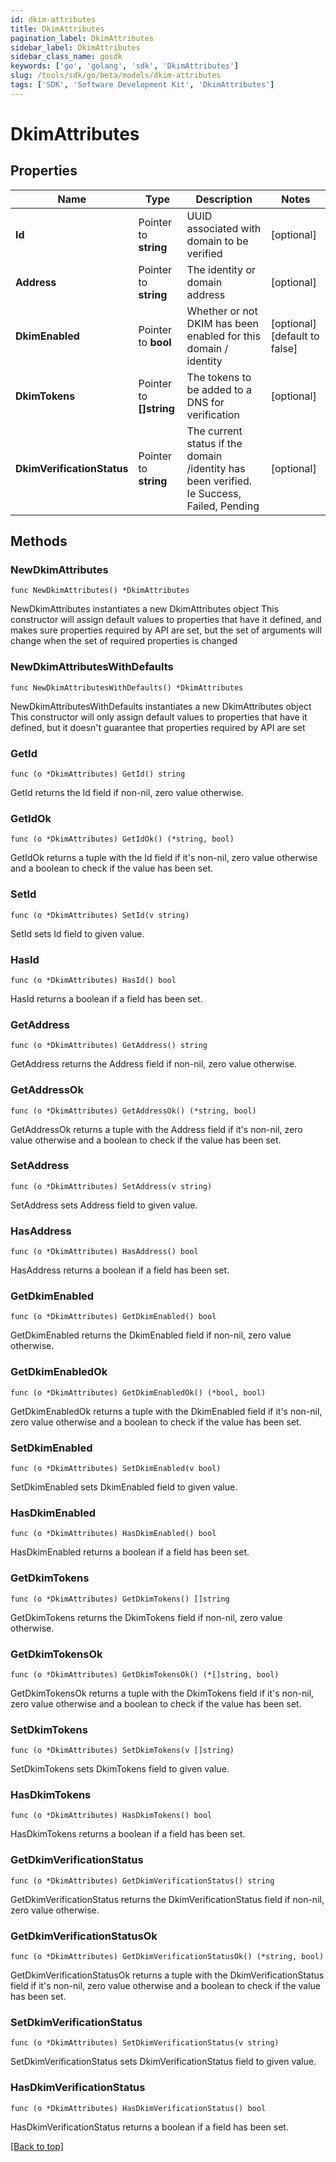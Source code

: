```yaml
---
id: dkim-attributes
title: DkimAttributes
pagination_label: DkimAttributes
sidebar_label: DkimAttributes
sidebar_class_name: gosdk
keywords: ['go', 'golang', 'sdk', 'DkimAttributes'] 
slug: /tools/sdk/go/beta/models/dkim-attributes
tags: ['SDK', 'Software Development Kit', 'DkimAttributes']
---
```


# DkimAttributes

## Properties

Name | Type | Description | Notes
------------ | ------------- | ------------- | -------------
**Id** | Pointer to **string** | UUID associated with domain to be verified | [optional] 
**Address** | Pointer to **string** | The identity or domain address | [optional] 
**DkimEnabled** | Pointer to **bool** | Whether or not DKIM has been enabled for this domain / identity | [optional] [default to false]
**DkimTokens** | Pointer to **[]string** | The tokens to be added to a DNS for verification | [optional] 
**DkimVerificationStatus** | Pointer to **string** | The current status if the domain /identity has been verified. Ie Success, Failed, Pending | [optional] 

## Methods

### NewDkimAttributes

`func NewDkimAttributes() *DkimAttributes`

NewDkimAttributes instantiates a new DkimAttributes object
This constructor will assign default values to properties that have it defined,
and makes sure properties required by API are set, but the set of arguments
will change when the set of required properties is changed

### NewDkimAttributesWithDefaults

`func NewDkimAttributesWithDefaults() *DkimAttributes`

NewDkimAttributesWithDefaults instantiates a new DkimAttributes object
This constructor will only assign default values to properties that have it defined,
but it doesn't guarantee that properties required by API are set

### GetId

`func (o *DkimAttributes) GetId() string`

GetId returns the Id field if non-nil, zero value otherwise.

### GetIdOk

`func (o *DkimAttributes) GetIdOk() (*string, bool)`

GetIdOk returns a tuple with the Id field if it's non-nil, zero value otherwise
and a boolean to check if the value has been set.

### SetId

`func (o *DkimAttributes) SetId(v string)`

SetId sets Id field to given value.

### HasId

`func (o *DkimAttributes) HasId() bool`

HasId returns a boolean if a field has been set.

### GetAddress

`func (o *DkimAttributes) GetAddress() string`

GetAddress returns the Address field if non-nil, zero value otherwise.

### GetAddressOk

`func (o *DkimAttributes) GetAddressOk() (*string, bool)`

GetAddressOk returns a tuple with the Address field if it's non-nil, zero value otherwise
and a boolean to check if the value has been set.

### SetAddress

`func (o *DkimAttributes) SetAddress(v string)`

SetAddress sets Address field to given value.

### HasAddress

`func (o *DkimAttributes) HasAddress() bool`

HasAddress returns a boolean if a field has been set.

### GetDkimEnabled

`func (o *DkimAttributes) GetDkimEnabled() bool`

GetDkimEnabled returns the DkimEnabled field if non-nil, zero value otherwise.

### GetDkimEnabledOk

`func (o *DkimAttributes) GetDkimEnabledOk() (*bool, bool)`

GetDkimEnabledOk returns a tuple with the DkimEnabled field if it's non-nil, zero value otherwise
and a boolean to check if the value has been set.

### SetDkimEnabled

`func (o *DkimAttributes) SetDkimEnabled(v bool)`

SetDkimEnabled sets DkimEnabled field to given value.

### HasDkimEnabled

`func (o *DkimAttributes) HasDkimEnabled() bool`

HasDkimEnabled returns a boolean if a field has been set.

### GetDkimTokens

`func (o *DkimAttributes) GetDkimTokens() []string`

GetDkimTokens returns the DkimTokens field if non-nil, zero value otherwise.

### GetDkimTokensOk

`func (o *DkimAttributes) GetDkimTokensOk() (*[]string, bool)`

GetDkimTokensOk returns a tuple with the DkimTokens field if it's non-nil, zero value otherwise
and a boolean to check if the value has been set.

### SetDkimTokens

`func (o *DkimAttributes) SetDkimTokens(v []string)`

SetDkimTokens sets DkimTokens field to given value.

### HasDkimTokens

`func (o *DkimAttributes) HasDkimTokens() bool`

HasDkimTokens returns a boolean if a field has been set.

### GetDkimVerificationStatus

`func (o *DkimAttributes) GetDkimVerificationStatus() string`

GetDkimVerificationStatus returns the DkimVerificationStatus field if non-nil, zero value otherwise.

### GetDkimVerificationStatusOk

`func (o *DkimAttributes) GetDkimVerificationStatusOk() (*string, bool)`

GetDkimVerificationStatusOk returns a tuple with the DkimVerificationStatus field if it's non-nil, zero value otherwise
and a boolean to check if the value has been set.

### SetDkimVerificationStatus

`func (o *DkimAttributes) SetDkimVerificationStatus(v string)`

SetDkimVerificationStatus sets DkimVerificationStatus field to given value.

### HasDkimVerificationStatus

`func (o *DkimAttributes) HasDkimVerificationStatus() bool`

HasDkimVerificationStatus returns a boolean if a field has been set.


[[Back to top]](#) 


